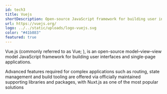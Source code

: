 ```yaml
---
id: tech3
title: Vuejs
shortDescription: Open-source JavaScript framework for building user interfaces.
url: https://vuejs.org/
logo: ../../static/uploads/logo-vuejs.svg
color: "#41b883"
featured: true
---
```

Vue.js (commonly referred to as Vue; ), is an open-source model–view–view model JavaScript framework for building user interfaces and single-page applications.

Advanced features required for complex applications such as routing, state management and build tooling are offered via officially maintained supporting libraries and packages, with Nuxt.js as one of the most popular solutions